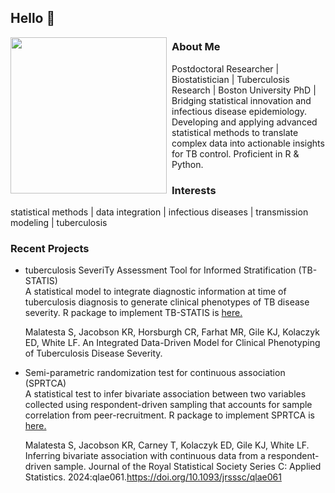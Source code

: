 ## Hello 👋

<img style="padding: 0px 5px 0px 0px;" float: left align="left" src="https://github.com/user-attachments/assets/d1e81077-08ef-4d0e-b858-ebb877caedab" width="250" height="250">

### About Me       
Postdoctoral Researcher | Biostatistician | Tuberculosis Research | Boston University PhD | Bridging statistical innovation and infectious disease epidemiology. Developing and applying advanced statistical methods to translate complex data into actionable insights for TB control. Proficient in R & Python.     

### Interests 
statistical methods | data integration | infectious diseases | transmission modeling | tuberculosis

### Recent Projects

* tuberculosis SeveriTy Assessment Tool for Informed Stratification (TB-STATIS)     
  A statistical model to integrate diagnostic information at time of tuberculosis diagnosis to generate clinical phenotypes of TB disease severity. R package to implement TB-STATIS is [here.](https://github.com/samalatesta/tbSTATIS)

  Malatesta S, Jacobson KR, Horsburgh CR, Farhat MR, Gile KJ, Kolaczyk ED, White LF. An Integrated Data-Driven Model for Clinical Phenotyping of Tuberculosis Disease Severity.

* Semi-parametric randomization test for continuous association (SPRTCA)    
  A statistical test to infer bivariate association between two variables collected using respondent-driven sampling that accounts for sample correlation from peer-recruitment. R package to implement SPRTCA is [here.](https://github.com/samalatesta/RDSAssociation)

  Malatesta S, Jacobson KR, Carney T, Kolaczyk ED, Gile KJ, White LF. Inferring bivariate association with continuous data from a respondent-driven sample. Journal of the Royal Statistical Society Series C: Applied Statistics. 2024:qlae061.https://doi.org/10.1093/jrsssc/qlae061
